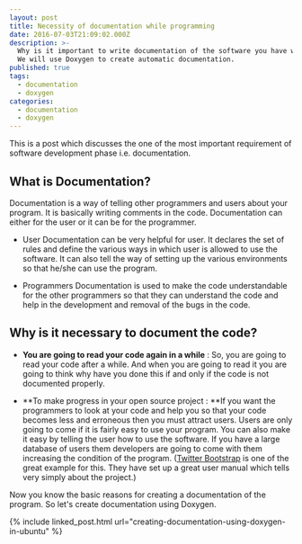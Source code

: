 ```yaml
---
layout: post
title: Necessity of documentation while programming
date: 2016-07-03T21:09:02.000Z
description: >-
  Why is it important to write documentation of the software you have written.
  We will use Doxygen to create automatic documentation.
published: true
tags:
  - documentation
  - doxygen
categories:
  - documentation
  - doxygen
---
```


This is a post which discusses the one of the most important requirement of software development phase i.e. documentation.

## What is Documentation?

Documentation is a way of telling other programmers and users about your program. It is basically writing comments in the code. Documentation can either for the user or it can be for the programmer.
 	
  * User Documentation can be very helpful for user. It declares the set of rules and define the various ways in which user is allowed to use the software. It can also tell the way of setting up the various environments so that he/she can use the program.
 	
  * Programmers Documentation is used to make the code understandable for the other programmers so that they can understand the code and help in the development and removal of the bugs in the code.


## Why is it necessary to document the code?
 	
  * **You are going to read your code again in a while** : So, you are going to read your code after a while. And when you are going to read it you are going to think why have you done this if and only if the code is not documented properly.
 	
  * **To make progress in your open source project : **If you want the programmers to look at your code and help you so that your code becomes less and erroneous then you must attract users. Users are only going to come if it is fairly easy to use your program. You can also make it easy by telling the user how to use the software. If you have a large database of users them developers are going to come with them increasing the condition of the program. ([Twitter Bootstrap](http://bootstrap.com) is one of the great example for this. They have set up a great user manual which tells very simply about the project.)


Now you know the basic reasons for creating a documentation of the program. So let's create documentation using Doxygen.

{% include linked_post.html url="creating-documentation-using-doxygen-in-ubuntu" %}
